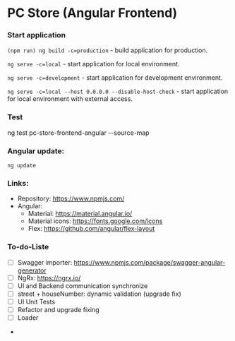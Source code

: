 # PC Store (Angular Frontend)

### Start application
`(npm run) ng build -c=production` - build application for production.

`ng serve -c=local` - start application for local environment.

`ng serve -c=development` - start application for development environment.

`ng serve -c=local --host 0.0.0.0 --disable-host-check` - start application for local environment with external access.

### Test

ng test pc-store-frontend-angular --source-map

### Angular update:
`ng update`

### Links:
- Repository: https://www.npmjs.com/
- Angular:
  - Material: https://material.angular.io/
  - Material icons: https://fonts.google.com/icons
  - Flex: https://github.com/angular/flex-layout

### To-do-Liste

- [ ] Swagger importer: https://www.npmjs.com/package/swagger-angular-generator
- [ ] NgRx: https://ngrx.io/
- [ ] UI and Backend communication synchronize
- [ ] street + houseNumber: dynamic validation (upgrade fix)
- [ ] UI Unit Tests
- [ ] Refactor and upgrade fixing
- [ ] Loader
- 

